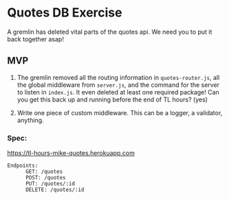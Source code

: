 # Quotes DB Exercise

A gremlin has deleted vital parts of the quotes api. We need you to put it back together asap!

## MVP 

1. The gremlin removed all the routing information in `quotes-router.js`, all the global middleware from `server.js`, and the command for the server to listen in `index.js`. It even deleted at least one required package! Can you get this back up and running before the end of TL hours? (yes)

2. Write one piece of custom middleware. This can be a logger, a validator, anything.

### Spec:

https://tl-hours-mike-quotes.herokuapp.com   

```
Endpoints:
      GET: /quotes
      POST: /quotes
      PUT: /quotes/:id
      DELETE: /quotes/:id
```

